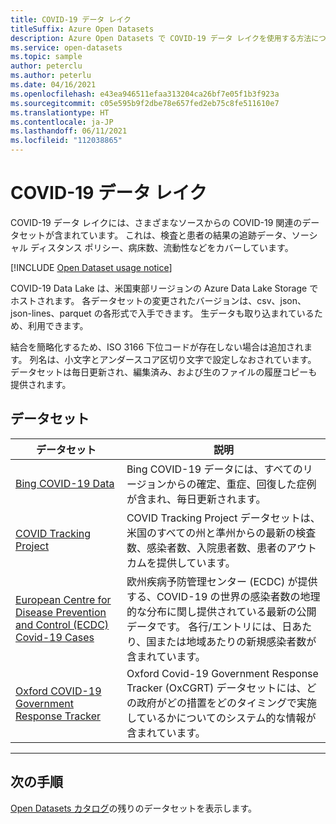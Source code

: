 ```yaml
---
title: COVID-19 データ レイク
titleSuffix: Azure Open Datasets
description: Azure Open Datasets で COVID-19 データ レイクを使用する方法について説明します。
ms.service: open-datasets
ms.topic: sample
author: peterclu
ms.author: peterlu
ms.date: 04/16/2021
ms.openlocfilehash: e43ea946511efaa313204ca26bf7e05f1b3f923a
ms.sourcegitcommit: c05e595b9f2dbe78e657fed2eb75c8fe511610e7
ms.translationtype: HT
ms.contentlocale: ja-JP
ms.lasthandoff: 06/11/2021
ms.locfileid: "112038865"
---
```

# <a name="covid-19-data-lake"></a>COVID-19 データ レイク

COVID-19 データ レイクには、さまざまなソースからの COVID-19 関連のデータセットが含まれています。 これは、検査と患者の結果の追跡データ、ソーシャル ディスタンス ポリシー、病床数、流動性などをカバーしています。

[!INCLUDE [Open Dataset usage notice](../../includes/open-datasets-usage-note.md)]

COVID-19 Data Lake は、米国東部リージョンの Azure Data Lake Storage でホストされます。 各データセットの変更されたバージョンは、csv、json、json-lines、parquet の各形式で入手できます。 生データも取り込まれているため、利用できます。

結合を簡略化するため、ISO 3166 下位コードが存在しない場合は追加されます。 列名は、小文字とアンダースコア区切り文字で設定しなおされています。 データセットは毎日更新され、編集済み、および生のファイルの履歴コピーも提供されます。

## <a name="datasets"></a>データセット

| データセット                                                                 | 説明                                                                                                                                                                                                                                             |
|--------------------------------------------------------------------------|---------------------------------------------------------------------------------------------------------------------------------------------------------------------------------------------------------------------------------------------------------|
| [Bing COVID-19 Data](dataset-bing-covid-19.md)                                                       | Bing COVID-19 データには、すべてのリージョンからの確定、重症、回復した症例が含まれ、毎日更新されます。                                                                                                                                                      |
| [COVID Tracking Project](dataset-covid-tracking.md)                                                | COVID Tracking Project データセットは、米国のすべての州と準州からの最新の検査数、感染者数、入院患者数、患者のアウトカムを提供しています。                                                                                     |
| [European Centre for Disease Prevention and Control (ECDC) Covid-19 Cases](dataset-ecdc-covid-cases.md) | 欧州疾病予防管理センター (ECDC) が提供する、COVID-19 の世界の感染者数の地理的な分布に関し提供されている最新の公開データです。 各行/エントリには、日あたり、国または地域あたりの新規感染者数が含まれています。 |
| [Oxford COVID-19 Government Response Tracker](dataset-oxford-covid-government-response-tracker.md)                              | Oxford Covid-19 Government Response Tracker (OxCGRT) データセットには、どの政府がどの措置をどのタイミングで実施しているかについてのシステム的な情報が含まれています。                                                                                              |

---

## <a name="next-steps"></a>次の手順

[Open Datasets カタログ](dataset-catalog.md)の残りのデータセットを表示します。